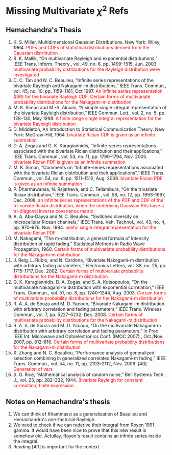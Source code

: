 # Missing Multivariate $\chi^2$ Refs

## Hemachandra's Thesis
1. K. S. Miller, Multidimensional Gaussian Distributions. New York: Wiley, 1964. <span style="color:red"> PDFs and CDFs of statistical distributions derived from the Gaussian distribution </span>
2.  R. K. Mallik, “On multivariate Rayleigh and exponential distributions,” IEEE Trans. Inform. Theory., vol. 49, no. 6, pp. 1499–1515, Jun. 2003. <span style="color:red"> multivariate probability distributions for the Rayleigh distribution were investigated </span>
3. C. C. Tan and N. C. Beaulieu, “Infinite series representations of the bivariate Rayleigh and Nakagami-m distributions,” IEEE Trans. Commun., vol. 45, no. 10, pp. 1159–1161, Oct 1997. <span style="color:red"> An infinite series representation (ISR) for the bivariate Rayleigh CDF, Certain forms of multivariate probability distributions for the Nakagami-m distribution </span>
4. M. K. Simon and M.-S. Alouini, “A simple single integral representation of the bivariate Rayleigh distribution,” IEEE Commun. Lett., vol. 2, no. 5, pp. 128–130, May 1998. <span style="color:red">  A finite range single integral representation for the bivariate Rayleigh distribution </span>
5. D. Middleton, An Introduction to Statistical Communication Theory. New York: McGraw-Hill, 1964. <span style="color:red">  bivariate Rician CDF is given as an infinite summation </span>
6. D. A. Zogas and G. K. Karagiannidis, “Infinite-series representations associated with the bivariate Rician distribution and their applications,” IEEE Trans. Commun., vol. 53, no. 11, pp. 1790–1794, Nov. 2005. <span style="color:red">  bivariate Rician PDF is given as an infinite summation </span>
7.  M. K. Simon, “Comments on ”Infinite-series representations associated with the bivariate Rician distribution and their applications”,” IEEE Trans. Commun., vol. 54, no. 8, pp. 1511–1512, Aug. 2006. <span style="color:red">  bivariate Rician PDF is given as an infinite summation </span>
8. P. Dharmawansa, N. Rajatheva, and C. Tellambura, “On the trivariate Rician distribution,” IEEE Trans. Commun., vol. 56, no. 12, pp. 1993–1997, Dec. 2008. <span style="color:red"> an infinite series representations of the PDF and CDF of the tri-variate Rician distribution, when the underlying Gaussian RVs have a tri-diagonal
inverse covariance matrix </span>
9. A. A. Abu-Dayya and N. C. Beaulieu, “Switched diversity on microcellular Ricean
channels,” IEEE Trans. Veh. Technol., vol. 43, no. 4, pp. 970–976, Nov. 1994. <span style="color:red"> useful single integral representation for the bivariate Rician PDF </span>
10.  M. Nakagami, “The m-distribution, a general formula of intensity distribution of rapid fading,” Statistical Methods in Radio Wave Propagation, 1960. <span style="color:red">  Certain forms of multivariate probability distributions for the Nakagami-m distribution </span>
11. J. Reig, L. Rubio, and N. Cardona, “Bivariate Nakagami-m distribution with arbitrary fading parameters,” Electronics Letters, vol. 38, no. 25, pp. 1715–1717, Dec. 2002. <span style="color:red">  Certain forms of multivariate probability distributions for the Nakagami-m distribution </span>
12.  G. K. Karagiannidis, D. A. Zogas, and S. A. Kotsopoulos, “On the multivariate Nakagami-m distribution with exponential correlation,” IEEE Trans. Commun., vol. 51, no. 8, pp. 1240–1244, Aug. 2003. <span style="color:red">  Certain forms of multivariate probability distributions for the Nakagami-m distribution </span>
13. R. A. A. de Souza and M. D. Yacoub, “Bivariate Nakagami-m distribution with arbitrary correlation and fading parameters,” IEEE Trans. Wireless Commun., vol. 7, pp.
5227–5232, Dec. 2008. <span style="color:red">  Certain forms of multivariate probability distributions for the Nakagami-m distribution </span>
14. R. A. A. de Souza and M. D. Yacoub, “On the multivariate Nakagami-m distribution with arbitrary correlation and fading parameters,” in Proc. IEEE Int. Microwave and Optoelectronics Conf. (IMOC 2007)., Oct./Nov. 2007, pp. 812–816. <span style="color:red">  Certain forms of multivariate probability distributions for the Nakagami-m distribution </span>
15. X. Zhang and N. C. Beaulieu, “Performance analysis of generalized selection combining in generalized correlated Nakagami-m fading,” IEEE Trans. Commun., vol. 54, no. 11, pp. 2103–2112, Nov. 2006. [40] <span style="color:red"> Generation of vars </span>
16. S. O. Rice, “Mathematical analysis of random noise,” Bell Systems Tech. J., vol. 23, pp. 282–332, 1944. <span style="color:red"> Bivariate Rayleigh for constant correaltion; finite expression </span>

## Notes on Hemachandra's thesis
1. We can think of Khammassi as a generalization of Beaulieu and Hemachandra's one-factorial Rayleigh.
2. We need to check if we can rederive their integral from Royen 1991 gamma. It would have been nice to prove that this new result is somehow old. Actullay, Royen's result contains an infinte series inside the integral.
3. Reading [40] is important for the context.